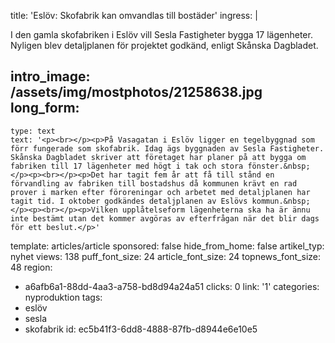 title: 'Eslöv: Skofabrik kan omvandlas till bostäder'
ingress: |
  <p>I den gamla skofabriken i Eslöv vill Sesla Fastigheter bygga 17 lägenheter. Nyligen blev detaljplanen för projektet godkänd, enligt Skånska Dagbladet.
  </p>
  
intro_image: /assets/img/mostphotos/21258638.jpg
long_form:
  -
    type: text
    text: '<p><br></p><p>På Vasagatan i Eslöv ligger en tegelbyggnad som förr fungerade som skofabrik. Idag ägs byggnaden av Sesla Fastigheter. Skånska Dagbladet skriver att företaget har planer på att bygga om fabriken till 17 lägenheter med högt i tak och stora fönster.&nbsp;</p><p><br></p><p>Det har tagit fem år att få till stånd en förvandling av fabriken till bostadshus då kommunen krävt en rad prover i marken efter föroreningar och arbetet med detaljplanen har tagit tid. I oktober godkändes detaljplanen av Eslövs kommun.&nbsp;</p><p><br></p><p>Vilken upplåtelseform lägenheterna ska ha är ännu inte bestämt utan det kommer avgöras av efterfrågan när det blir dags för ett beslut.</p>'
template: articles/article
sponsored: false
hide_from_home: false
artikel_typ: nyhet
views: 138
puff_font_size: 24
article_font_size: 24
topnews_font_size: 48
region:
  - a6afb6a1-88dd-4aa3-a758-bd8d94a24a51
clicks: 0
link: '1'
categories: nyproduktion
tags:
  - eslöv
  - sesla
  - skofabrik
id: ec5b41f3-6dd8-4888-87fb-d8944e6e10e5
